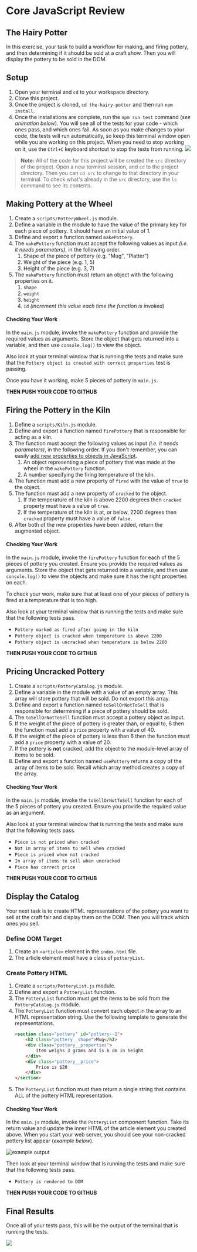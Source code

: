 # Core JavaScript Review

## The Hairy Potter

In this exercise, your task to build a workflow for making, and firing pottery, and then determining if it should be sold at a craft show. Then you will display the pottery to be sold in the DOM.

## Setup

1. Open your terminal and `cd` to your workspace directory.
1. Clone this project.
1. Once the project is cloned, `cd the-hairy-potter` and then run `npm install`.
1. Once the installations are complete, run the `npm run test` command (_see animation below_). You will see all of the tests for your code - which ones pass, and which ones fail. As soon as you make changes to your code, the tests will run automatically, so keep this terminal window open while you are working on this project. When you need to stop working on it, use the `Ctrl+C` keyboard shortcut to stop the tests from running.
    ![](./jest-initial.gif)


> **Note:** All of the code for this project will be created the `src` directory of the project. Open a new terminal session, and `cd` to the project directory. Then you can `cd src` to change to that directory in your terminal. To check what's already in the `src` directory, use the `ls` command to see its contents.

## Making Pottery at the Wheel

1. Create a `scripts/PotteryWheel.js` module.
1. Define a variable in the module to have the value of the primary key for each piece of pottery. It should have an initial value of 1.
1. Define and export a function named `makePottery`.
1. The `makePottery` function must accept the following values as input _(i.e. it needs parameters)_, in the following order.
    1. Shape of the piece of pottery (e.g. "Mug", "Platter")
    1. Weight of the piece (e.g. 1, 5)
    1. Height of the piece (e.g. 3, 7)
1. The `makePottery` function must return an object with the following properties on it.
    1. `shape`
    1. `weight`
    1. `height`
    1. `id` _(increment this value each time the function is invoked)_

#### Checking Your Work

In the `main.js` module, invoke the `makePottery` function and provide the required values as arguments. Store the object that gets returned into a variable, and then use `console.log()` to view the object.


Also look at your terminal window that is running the tests and make sure that the `Pottery object is created with correct properties` test is passing.

Once you have it working, make 5 pieces of pottery in `main.js`.

**THEN PUSH YOUR CODE TO GITHUB**

## Firing the Pottery in the Kiln

1. Define a `scripts/Kiln.js` module.
1. Define and export a function named `firePottery` that is responsible for acting as a kiln.
1. The function must accept the following values as input _(i.e. it needs parameters)_, in the following order. If you don't remember, you can easily [add new properties to objects in JavaScript](https://www.dyn-web.com/tutorials/object-literal/properties.php).
    1. An object representing a piece of pottery that was made at the wheel in the `makePottery` function.
    1. A number specifying the firing temperature of the kiln.
1. The function must add a new property of `fired` with the value of `true` to the object.
1. The function must add a new property of `cracked` to the object.
    1. If the temperature of the kiln is above 2200 degrees then `cracked` property must have a value of `true`.
    1. If the temperature of the kiln is at, or below,  2200 degrees then `cracked` property must have a value of `false`.
1. After both of the new properties have been added, return the augmented object.

#### Checking Your Work

In the `main.js` module, invoke the `firePottery` function for each of the 5 pieces of pottery you created. Ensure you provide the required values as arguments. Store the object that gets returned into a variable, and then use `console.log()` to view the objects and make sure it has the right properties on each.

To check your work, make sure that at least one of your pieces of pottery is fired at a temperature that is too high.

Also look at your terminal window that is running the tests and make sure that the following tests pass.

* `Pottery marked as fired after going in the kiln`
* `Pottery object is cracked when temperature is above 2200`
* `Pottery object is uncracked when temperature is below 2200`

**THEN PUSH YOUR CODE TO GITHUB**

## Pricing Uncracked Pottery

1. Create a `scripts/PotteryCatalog.js` module.
1. Define a variable in the module with a value of an empty array. This array will store pottery that will be sold. Do not export this array.
1. Define and export a function named `toSellOrNotToSell` that is responsible for determining if a piece of pottery should be sold.
1. The `toSellOrNotToSell` function must accept a pottery object as input.
1. If the weight of the piece of pottery is greater than, or equal to, 6 then the function must add a `price` property with a value of 40.
1. If the weight of the piece of pottery is less than 6 then the function must add a `price` property with a value of 20.
1. If the pottery is **not** cracked, add the object to the module-level array of items to be sold.
1. Define and export a function named `usePottery` returns a copy of the array of items to be sold. Recall which array method creates a copy of the array.

#### Checking Your Work

In the `main.js` module, invoke the `toSellOrNotToSell` function for each of the 5 pieces of pottery you created. Ensure you provide the required value as an argument.

Also look at your terminal window that is running the tests and make sure that the following tests pass.

* `Piece is not priced when cracked`
* `Not in array of items to sell when cracked`
* `Piece is priced when not cracked`
* `In array of items to sell when uncracked`
* `Piece has correct price`

**THEN PUSH YOUR CODE TO GITHUB**

## Display the Catalog

Your next task is to create HTML representations of the pottery you want to sell at the craft fair and display them on the DOM. Then you will track which ones you sell.

### Define DOM Target

1. Create an `<article>` element in the `index.html` file.
1. The article element must have a class of `potteryList`.

### Create Pottery HTML

1. Create a `scripts/PotteryList.js` module.
1. Define and export a `PotteryList` function.
1. The `PotteryList` function must get the items to be sold from the `PotteryCatalog.js` module.
1. The `PotteryList` function must convert each object in the array to an HTML representation string. Use the following template to generate the representations.
    ```html
    <section class="pottery" id="pottery--1">
        <h2 class="pottery__shape">Mug</h2>
        <div class="pottery__properties">
            Item weighs 3 grams and is 6 cm in height
        </div>
        <div class="pottery__price">
            Price is $20
        </div>
    </section>
    ```
1. The `PotteryList` function must then return a single string that contains ALL of the pottery HTML representation.

#### Checking Your Work

In the `main.js` module, invoke the `PotteryList` component function. Take its return value and update the inner HTML of the article element you created above. When you start your web server, you should see your non-cracked pottery list appear (_example below_).

![example output](./pottery.png)


Then look at your terminal window that is running the tests and make sure that the following tests pass.

* `Pottery is rendered to DOM`

**THEN PUSH YOUR CODE TO GITHUB**

## Final Results

Once all of your tests pass, this will be the output of the terminal that is running the tests.

![](./jest-test-run.gif)
